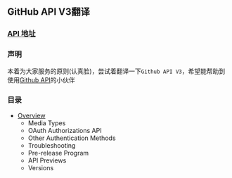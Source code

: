 ## GitHub API V3翻译

### [API 地址](https://developer.github.com/v3/)

### 声明

本着为大家服务的原则(认真脸)，尝试着翻译一下`Github API V3`，希望能帮助到使用[Github API](http://www.github.com/)的小伙伴
### 目录

- [Overview](https://github.com/5ibinbin/github-api-v3/blob/master/Overview/Overview.md)
	- Media Types
	- OAuth Authorizations API
	- Other Authentication Methods
	- Troubleshooting
	- Pre-release Program
	- API Previews
	- Versions 	